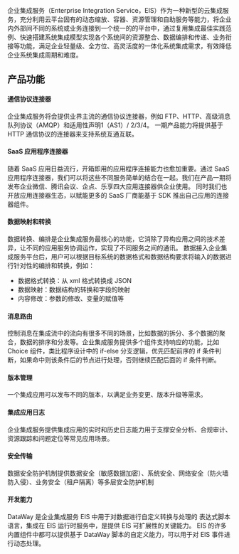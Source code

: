 企业集成服务（Enterprise Integration Service，EIS）作为一种新型的云集成服务，充分利用云平台固有的动态缩放、容器、资源管理和自助服务等能力，将企业内外部间不同的系统或业务连接到一个统一的的平台中，通过复用集成最佳实践范例、快速搭建系统集成模型实现各个系统间的资源整合、数据编排和传递、业务衔接等功能，满足企业轻量级、全方位、高灵活度的一体化系统集成需求，有效降低企业系统集成周期和难度。

## 产品功能

#### 通信协议连接器

企业集成服务将会提供业界主流的通信协议连接器，例如 FTP、HTTP、高级消息队列协议（AMQP）和适用性声明1（AS1）/ 2/3/4。
一期产品能力将提供基于 HTTP 通信协议的连接器来支持系统互通互联。 

#### SaaS 应用程序连接器

随着 SaaS 应用日益流行，开箱即用的应用程序连接能力也愈加重要。通过 SaaS 应用程序连接器，我们可以将这些不同服务简单的结合在一起。我们在产品一期将发布企业微信、腾讯会议、企点、乐享四大应用连接器供企业使用。 同时我们也开放应用连接器生态，以赋能更多的 SaaS 厂商能基于 SDK 推出自己应用的连接器组件。

#### 数据映射和转换

数据转换、编排是企业集成服务最核心的功能，它消除了异构应用之间的技术差异，让不同的应用服务协调运作，实现了不同服务之间的通讯。
数据接入企业集成服务平台后，用户可以根据目标系统的数据格式和数据结构要求将输入的数据进行针对性的编排和转换，例如：

- 数据格式转换：从 xml 格式转换成 JSON
- 数据映射：数据结构的转换和字段的映射
- 内容修改：参数的修改、变量的赋值等


#### 消息路由

控制消息在集成流中的流向有很多不同的场景，比如数据的拆分、多个数据的聚合，数据的排序和分发等。企业集成服务提供多个组件支持响应的功能，比如 Choice 组件，类比程序设计中的 if-else 分支逻辑，优先匹配前序的 if 条件判断，如果命中则该条件后的节点进行处理，否则继续匹配后面的 if 条件判断。

#### 版本管理
一个集成应用可以发布不同的版本，以满足业务变更、版本升级等需求。

#### 集成应用日志
企业集成服务提供集成应用的实时和历史日志能力用于支撑安全分析、合规审计、资源跟踪和问题定位等常见应用场景。

#### 安全传输
数据安全防护机制提供数据安全（敏感数据加密）、系统安全、网络安全（防火墙防入侵）、业务安全（租户隔离）等多层安全防护机制

####  开发能力 
DataWay 是企业集成服务 EIS 中用于对数据进行自定义转换与处理的 表达式脚本语言，集成在 EIS 运行时服务中，是提供 EIS 可扩展性的关键能力。
EIS 的许多内置组件中都可以提供基于 DataWay 脚本的自定义能力，可以用于对 EIS 事件进行动态处理。
